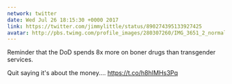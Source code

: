 ```yaml
---
network: twitter
date: Wed Jul 26 18:15:30 +0000 2017
link: https://twitter.com/jimmylittle/status/890274395133927425
avatar: http://pbs.twimg.com/profile_images/280307260/IMG_3651_2_normal.jpg
---
```


Reminder that the DoD spends 8x more on boner drugs than transgender services. 

Quit saying it's about the money.… https://t.co/h8hIMHs3Pq
